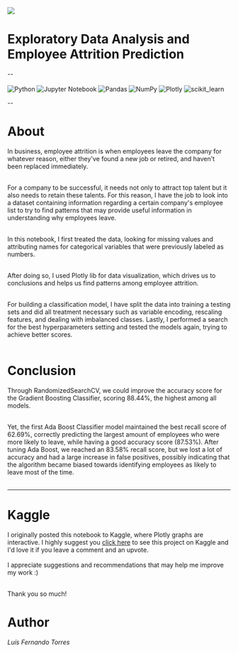<img src = 'https://www.teamly.com/blog/wp-content/uploads/2022/06/Types-of-Employee-Attrition-768x354.png'><br>
# Exploratory Data Analysis and Employee Attrition Prediction
--<br><br>
![Python](https://img.shields.io/badge/python-3670A0?style=for-the-badge&logo=python&logoColor=ffdd54) ![Jupyter Notebook](https://img.shields.io/badge/jupyter-%23FA0F00.svg?style=for-the-badge&logo=jupyter&logoColor=white) ![Pandas](https://img.shields.io/badge/pandas-%23150458.svg?style=for-the-badge&logo=pandas&logoColor=white) ![NumPy](https://img.shields.io/badge/numpy-%23013243.svg?style=for-the-badge&logo=numpy&logoColor=white) ![Plotly](https://img.shields.io/badge/Plotly-%233F4F75.svg?style=for-the-badge&logo=plotly&logoColor=white)
![scikit_learn](https://img.shields.io/badge/scikit_learn-F7931E?style=for-the-badge&logo=scikit-learn&logoColor=white)<br>

--

# About 
In business, employee attrition is when employees leave the company for whatever reason, either they've found a new job or retired, and haven't been replaced immediately.<br><br>

For a company to be successful, it needs not only to attract top talent but it also needs to retain these talents. For this reason, I have the job to look into a dataset containing information regarding a certain company's employee list to try to find patterns that may provide useful information in understanding why employees leave.<br><br>

In this notebook, I first treated the data, looking for missing values and attributing names for categorical variables that were previously labeled as numbers.<br><br>

After doing so, I used Plotly lib for data visualization, which drives us to conclusions and helps us find patterns among employee attrition. <br><br>

For building a classification model, I have split the data into training a testing sets and did all treatment necessary such as variable encoding, rescaling features, and dealing with imbalanced classes. 
Lastly, I performed a search for the best hyperparameters setting and tested the models again, trying to achieve better scores.<br><br>

# Conclusion

Through RandomizedSearchCV, we could improve the accuracy score for the Gradient Boosting Classifier, scoring 88.44%, the highest among all models.<br><br>


Yet, the first Ada Boost Classifier model maintained the best recall score of 62.69%, correctly predicting the largest amount of employees who were more likely to leave, while having a good accuracy score (87.53%). After tuning Ada Boost, we reached an 83.58% recall score, but we lost a lot of accuracy and had a large increase in false positives, possibly indicating that the algorithm became biased towards identifying employees as likely to leave most of the time.<br><br>

------------
# Kaggle 

I originally posted this notebook to Kaggle, where Plotly graphs are interactive. I highly suggest you <a href="https://www.kaggle.com/code/lusfernandotorres/eda-and-employee-attrition-prediction/notebook">click here</a> to see this project on Kaggle and I'd love it if you leave a comment and an upvote. <br><br>
I appreciate suggestions and recommendations that may help me improve my work :) <br><br>

Thank you so much!

# Author

*Luís Fernando Torres*
